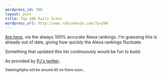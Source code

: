 ```yaml
--- 
wordpress_id: 308
layout: post
title: Top 100 Rails Sites
wordpress_url: http://www.robsanheim.com/?p=308
---
```

<a href="http://rails100.pbwiki.com/">Are here,</a> via the always 100% accurate Alexa rankings.  I'm guessing this is already out of date, giving how quickly the Alexa rankings fluctuate.  

Something that updated this list continuously would be fun to build.

As provided by <a href="http://twitter.com/pjhyett">PJ's twitter</a>.  

<small>SeekingAlpha will be around #5 on there soon...</small>

